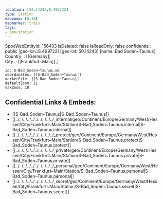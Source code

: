 ```yaml
---
location: [50.14243,8.499722] 
type: Station 
mapzoom: [8,18] 
mapmarker: train 
tags:
- geo/station
---
```

SpocWebEntityId: 156403
isDeleted: false
isReadOnly: false
confidential: public
[geo-lon::8.499722] 
[geo-lat::50.14243] 
[name::Bad Soden~Taunus] 
Country :: [[Germany]]  
City :: [[Frankfurt~Main]] ] 


```leaflet
id: S-Bad_Soden~Taunus.md
coordinates: [[S-Bad_Soden~Taunus]] 
markerFile: [[S-Bad_Soden~Taunus]] 
defaultZoom: 11 
maxZoom: 18
```


## Confidential Links & Embeds: 
- [[S-Bad_Soden~Taunus|S-Bad_Soden~Taunus]] 
- [[../../../../../../../../../../_internal/geo/Continent/Europe/Germany/West/Hessen/City/Frankfurt~Main/Station/S-Bad_Soden~Taunus.internal|S-Bad_Soden~Taunus.internal]] 
- [[../../../../../../../../../../_protect/geo/Continent/Europe/Germany/West/Hessen/City/Frankfurt~Main/Station/S-Bad_Soden~Taunus.protect|S-Bad_Soden~Taunus.protect]] 
- [[../../../../../../../../../../_private/geo/Continent/Europe/Germany/West/Hessen/City/Frankfurt~Main/Station/S-Bad_Soden~Taunus.private|S-Bad_Soden~Taunus.private]] 
- [[../../../../../../../../../../_personal/geo/Continent/Europe/Germany/West/Hessen/City/Frankfurt~Main/Station/S-Bad_Soden~Taunus.personal|S-Bad_Soden~Taunus.personal]] 
- [[../../../../../../../../../../_secret/geo/Continent/Europe/Germany/West/Hessen/City/Frankfurt~Main/Station/S-Bad_Soden~Taunus.secret|S-Bad_Soden~Taunus.secret]] 
